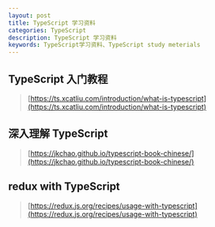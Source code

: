```yaml
---
layout: post
title: TypeScript 学习资料
categories: TypeScript
description: TypeScript 学习资料
keywords: TypeScript学习资料、TypeScript study meterials
---
```


## TypeScript 入门教程
> [https://ts.xcatliu.com/introduction/what-is-typescript](https://ts.xcatliu.com/introduction/what-is-typescript)

## 深入理解 TypeScript
> [https://jkchao.github.io/typescript-book-chinese/](https://jkchao.github.io/typescript-book-chinese/)

## redux with TypeScript
> [https://redux.js.org/recipes/usage-with-typescript](https://redux.js.org/recipes/usage-with-typescript)